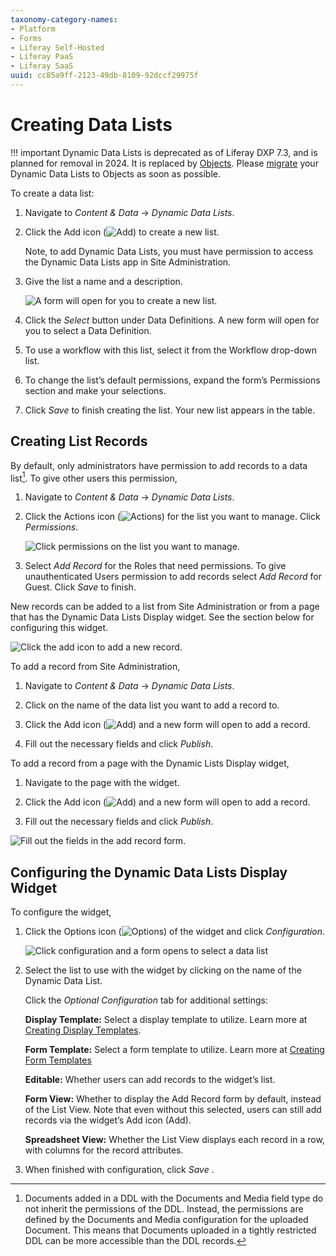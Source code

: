 ```yaml
---
taxonomy-category-names:
- Platform
- Forms
- Liferay Self-Hosted
- Liferay PaaS
- Liferay SaaS
uuid: cc85a9ff-2123-49db-8109-92dccf29975f
---
```

# Creating Data Lists

!!! important
    Dynamic Data Lists is deprecated as of Liferay DXP 7.3, and is planned for removal in 2024. It is replaced by [Objects](../../../liferay-development/objects.md). Please [migrate](./migrating-to-liferay-objects.md) your Dynamic Data Lists to Objects as soon as possible.

To create a data list:

1. Navigate to *Content & Data* &rarr; *Dynamic Data Lists*. 

1. Click the Add icon (![Add](../../../images/icon-add.png)) to create a new list.

    Note, to add Dynamic Data Lists, you must have permission to access the Dynamic Data Lists app in Site Administration.

1. Give the list a name and a description.

    ![A form will open for you to create a new list.](./creating-data-lists/images/01.png)

1. Click the *Select* button under Data Definitions. A new form will open for you to select a Data Definition.

1. To use a workflow with this list, select it from the Workflow drop-down list.

1. To change the list’s default permissions, expand the form’s Permissions section and make your selections.

1. Click *Save* to finish creating the list. Your new list appears in the table.

## Creating List Records

By default, only administrators have permission to add records to a data list[^1]. To give other users this permission,

1. Navigate to *Content & Data* &rarr; *Dynamic Data Lists*.

1. Click the Actions icon (![Actions](../../../images/icon-actions.png)) for the list you want to manage. Click *Permissions*. 

    ![Click permissions on the list you want to manage.](./creating-data-lists/images/02.png)

1. Select *Add Record* for the Roles that need permissions.  To give unauthenticated Users permission to add records select *Add Record* for Guest. Click *Save* to finish.

[^1]: Documents added in a DDL with the Documents and Media field type do not inherit the permissions of the DDL. Instead, the permissions are defined by the Documents and Media configuration for the uploaded Document. This means that Documents uploaded in a tightly restricted DDL can be more accessible than the DDL records.

New records can be added to a list from Site Administration or from a page that has the Dynamic Data Lists Display widget. See the section below for configuring this widget.

![Click the add icon to add a new record.](./creating-data-lists/images/03.png)

To add a record from Site Administration,

1. Navigate to *Content & Data* &rarr; *Dynamic Data Lists*.

1. Click on the name of the data list you want to add a record to.

1. Click the Add icon (![Add](../../../images/icon-add.png)) and a new form will open to add a record.

1. Fill out the necessary fields and click *Publish*.

To add a record from a page with the Dynamic Lists Display widget, 

1. Navigate to the page with the widget.

1. Click the Add icon (![Add](../../../images/icon-add.png)) and a new form will open to add a record.

1. Fill out the necessary fields and click *Publish*.

![Fill out the fields in the add record form.](./creating-data-lists/images/04.png)

## Configuring the Dynamic Data Lists Display Widget

To configure the widget, 

1. Click the Options icon (![Options](../../../images/icon-app-options.png)) of the widget and click *Configuration*.

    ![Click configuration and a form opens to select a data list](./creating-data-lists/images/05.png)

1. Select the list to use with the widget by clicking on the name of the Dynamic Data List.

    Click the *Optional Configuration* tab for additional settings: 

    **Display Template:** Select a display template to utilize. Learn more at [Creating Display Templates](./creating-display-templates.md).

    **Form Template:** Select a form template to utilize. Learn more at [Creating Form Templates](./creating-form-templates.md)

    **Editable:** Whether users can add records to the widget’s list.

    **Form View:** Whether to display the Add Record form by default, instead of the List View. Note that even without this selected, users can still add records via the widget’s Add icon (Add).

    **Spreadsheet View:** Whether the List View displays each record in a row, with columns for the record attributes.

1. When finished with configuration, click *Save* .
